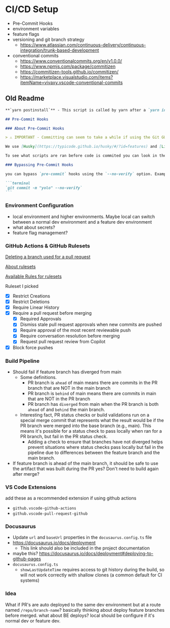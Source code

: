 # CI/CD Setup

- Pre-Commit Hooks
- environment variables
- feature flags
- versioning and git branch strategy
  - https://www.atlassian.com/continuous-delivery/continuous-integration/trunk-based-development
- conventional commits
  - https://www.conventionalcommits.org/en/v1.0.0/
  - https://www.npmjs.com/package/commitizen
  - https://commitizen-tools.github.io/commitizen/
  - https://marketplace.visualstudio.com/items?itemName=vivaxy.vscode-conventional-commits

## Old Readme

````md
**`yarn postinstall`** - This script is called by yarn after a `yarn install`. This will setup the cloned repository to use husky pre-commit hooks.

## Pre-Commit Hooks

### About Pre-Commit Hooks

> ⚠️ IMPORTANT - Committing can seem to take a while if using the Git GUI in VS Code. This is because the linting and testing is running in the background before the commit is executed. If you're committing in the terminal you'll see the pre-commit hooks running.

We use [Husky](https://typicode.github.io/husky/#/?id=features) and [Lint Staged](https://www.npmjs.com/package/lint-staged?activeTab=readme) to run linters, prettier, and tests before code can be committed locally. This helps us keep our codebase clean and functioning; and it helps you to know sooner if your code does not meet the linting, code formatting, or testing standards.

To see what scripts are ran before code is commited you can look in the `./.husky/pre-commit` file. Note that one of the commands that are ran is `yarn lint-staged`. This is defined in the `package.json` in it's own section called `lint-staged`.

### Bypassing Pre-Commit Hooks

you can bypass `pre-commit` hooks using the `--no-verify` option. Example:

```terminal
`git commit -m "yolo" --no-verify`
```
````

### Environment Configuration

- local environment and higher environments. Maybe local can switch between a normal dev environment and a feature dev environment
- what about secrets?
- feature flag management?

### GitHub Actions & GitHub Rulesets

[Deleting a branch used for a pull request](https://docs.github.com/en/repositories/configuring-branches-and-merges-in-your-repository/managing-branches-in-your-repository/deleting-and-restoring-branches-in-a-pull-request#deleting-a-branch-used-for-a-pull-request)

[About rulesets](https://docs.github.com/en/repositories/configuring-branches-and-merges-in-your-repository/managing-rulesets/about-rulesets)

[Available Rules for rulesets](https://docs.github.com/en/repositories/configuring-branches-and-merges-in-your-repository/managing-rulesets/available-rules-for-rulesets)

Ruleset I picked

- [x] Restrict Creations
- [x] Restrict Deletions
- [x] Require Linear History
- [x] Require a pull request before merging
  - [x] Required Approvals
  - [x] Dismiss stale pull request approvals when new commits are pushed
  - [x] Require approval of the most recent reviewable push
  - [x] Require conversation resolution before merging
  - [x] Request pull request review from Copilot
- [x] Block force pushes

### Build Pipeline

- Should fail if feature branch has diverged from main
  - Some definitions.
    - PR branch is `ahead` of main means there are commits in the PR branch that are NOT in the main branch
    - PR branch is `behind` of main means there are commits in main that are NOT in the PR branch
    - PR branch has `diverged` from main when the PR branch is both `ahead` of and `behind` the main branch.
  - Interesting fact, PR status checks or build validations run on a special merge commit that represents what the result would be if the PR branch were merged into the base branch (e.g., main). This means it's possible for a status check to pass locally when ran for a PR branch, but fail in the PR status check.
    - Adding a check to ensure that branches have not diverged helps prevent situations where status checks pass locally but fail in the pipeline due to differences between the feature branch and the main branch.
- If feature branch is ahead of the main branch, it should be safe to use the artifact that was built during the PR yes? Don't need to build again after merge?

### VS Code Extensions

add these as a recommended extension if using github actions

- `github.vscode-github-actions`
- `github.vscode-pull-request-github`

### Docusaurus

- Update `url` and `baseUrl` properties in the `docusaurus.config.ts` file
- https://docusaurus.io/docs/deployment
  - This link should also be included in the project documentation
- maybe this? https://docusaurus.io/docs/deployment#deploying-to-github-pages
- `docusaurus.config.ts`
  - `showLastUpdateTime` requires access to git history during the build, so will not work correctly with shallow clones (a common default for CI systems)

### Idea

What if PR's are auto deployed to the same dev environment but at a route named `/repo/branch-name`? basically thinking about deploy feature branches before merged. what about BE deploys? local should be configure if it's normal dev or feature dev.
